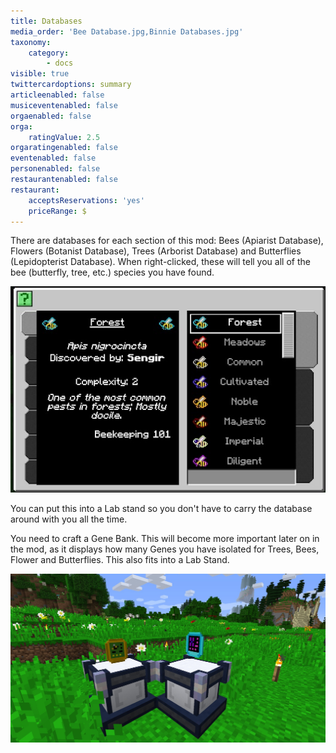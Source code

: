 ```yaml
---
title: Databases
media_order: 'Bee Database.jpg,Binnie Databases.jpg'
taxonomy:
    category:
        - docs
visible: true
twittercardoptions: summary
articleenabled: false
musiceventenabled: false
orgaenabled: false
orga:
    ratingValue: 2.5
orgaratingenabled: false
eventenabled: false
personenabled: false
restaurantenabled: false
restaurant:
    acceptsReservations: 'yes'
    priceRange: $
---
```


There are databases for each section of this mod: Bees (Apiarist Database), Flowers (Botanist Database), Trees (Arborist Database) and Butterflies (Lepidopterist Database). When right-clicked, these will tell you all of the bee (butterfly, tree, etc.) species you have found.

![](Bee%20Database.jpg)

You can put this into a Lab stand so you don't have to carry the database around with you all the time.

You need to craft a Gene Bank. This will become more important later on in the mod, as it displays how many Genes you have isolated for Trees, Bees, Flower and Butterflies. This also fits into a Lab Stand.

![](Binnie%20Databases.jpg)
